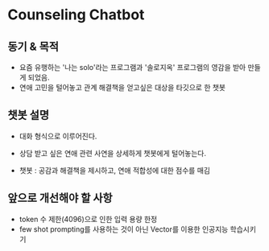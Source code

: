 # Counseling Chatbot

## 동기 & 목적
- 요즘 유행하는 '나는 solo'라는 프로그램과 '솔로지옥' 프로그램의 영감을 받아 만들게 되었음.
- 연애 고민을 털어놓고 관계 해결책을 얻고싶은 대상을 타깃으로 한 챗봇

## 챗봇 설명
- 대화 형식으로 이루어진다.
- 상담 받고 싶은 연애 관련 사연을 상세하게 챗봇에게 털어놓는다.

- 챗봇 : 공감과 해결책을 제시하고, 연애 적합성에 대한 점수를 매김

## 앞으로 개선해야 할 사항
- token 수 제한(4096)으로 인한 입력 용량 한정
- few shot prompting를 사용하는 것이 아닌 Vector를 이용한 인공지능 학습시키기
